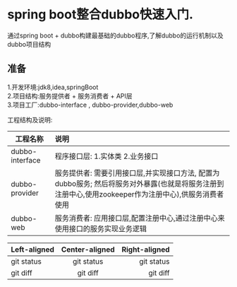 # spring boot整合dubbo快速入门.
通过spring boot + dubbo构建最基础的dubbo程序,了解dubbo的运行机制以及dubbo项目结构

## 准备
1.开发环境:jdk8,idea,springBoot  
2.项目结构:服务提供者 + 服务消费者 + API层  
3.项目工厂:dubbo-interface , dubbo-provider,dubbo-web  


工程结构及说明:

|     工程名称                   |     说明                          |
|  --------                     | :--------                         |
| dubbo-interface | 程序接口层: 1.实体类 2.业务接口 |  
| dubbo-provider  | 服务提供者:  需要引用接口层,并实现接口方法, 配置为dubbo服务;  然后将服务对外暴露(也就是将服务注册到注册中心,使用zookeeper作为注册中心),供服务消费者使用 |
| dubbo-web       | 服务消费者:  应用接口层,配置注册中心,通过注册中心来使用接口的服务实现业务逻辑 | 

| Left-aligned | Center-aligned | Right-aligned |
| :---         |     :---:      |          ---: |
| git status   | git status     | git status    |
| git diff     | git diff       | git diff      |

